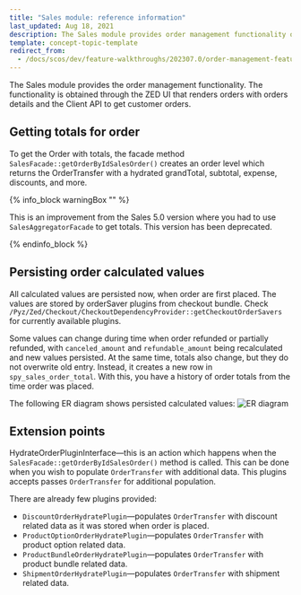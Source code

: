 ```yaml
---
title: "Sales module: reference information"
last_updated: Aug 18, 2021
description: The Sales module provides order management functionality obtained through the ZED UI that renders orders with details and the Client API to get customer orders
template: concept-topic-template
redirect_from:
  - /docs/scos/dev/feature-walkthroughs/202307.0/order-management-feature-walkthrough/sales-module-reference-information.html
---
```


The Sales module provides the order management functionality. The functionality is obtained through the ZED UI that renders orders with orders details and the Client API to get customer orders.

## Getting totals for order

To get the Order with totals, the facade method `SalesFacade::getOrderByIdSalesOrder()` creates an order level which returns the OrderTransfer with a hydrated grandTotal, subtotal, expense, discounts, and more.

{% info_block warningBox "" %}

This is an improvement from the Sales 5.0 version where you had to use `SalesAggregatorFacade` to get totals. This version has been deprecated.

{% endinfo_block %}


## Persisting order calculated values

All calculated values are persisted now, when order are first placed. The values are stored by orderSaver plugins from checkout bundle. Check `/Pyz/Zed/Checkout/CheckoutDependencyProvider::getCheckoutOrderSavers` for currently available plugins.

Some values can change during time when order refunded or partially refunded, with `canceled_amount` and `refundable_amount` being recalculated and new values  persisted. At the same time, totals also change, but they do not overwrite old entry. Instead, it creates a new row in `spy_sales_order_total`. With this, you have a history of order totals from the time order was placed.

The following ER diagram shows persisted calculated values:
![ER diagram](https://spryker.s3.eu-central-1.amazonaws.com/docs/Features/Order+Management/Sales/sales_persisting_order_values.png)

## Extension points

HydrateOrderPluginInterface—this is an action which happens when the `SalesFacade::getOrderByIdSalesOrder()` method is called. This can be done when you wish to populate `OrderTransfer` with additional data. This plugins accepts passes `OrderTransfer` for additional population.

There are already few plugins provided:

* `DiscountOrderHydratePlugin`—populates `OrderTransfer` with discount related data as it was stored when order is placed.
* `ProductOptionOrderHydratePlugin`—populates `OrderTransfer` with product option related data.
* `ProductBundleOrderHydratePlugin`—populates `OrderTransfer` with product bundle related data.
* `ShipmentOrderHydratePlugin`—populates `OrderTransfer` with shipment related data.
